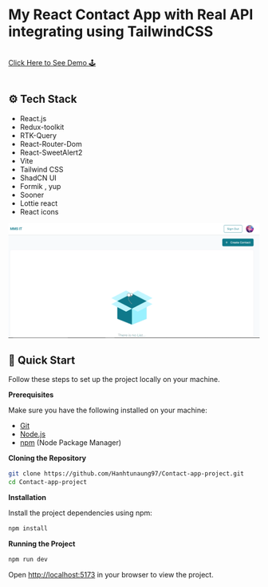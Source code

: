 # My React Contact App with Real API integrating using TailwindCSS

<div>
   <br/>
   <a href="https://react-contacts-application.netlify.app/" target="_blank">
   Click Here to See Demo 🕹️
  </a>
</div>
<br/>

## <a name="tech-stack">⚙️ Tech Stack</a>

- React.js
- Redux-toolkit
- RTK-Query
- React-Router-Dom
- React-SweetAlert2
- Vite
- Tailwind CSS
- ShadCN UI
- Formik , yup
- Sooner
- Lottie react
- React icons

![react_contact webpage](https://github.com/Hanhtunaung97/Contact-app-project/blob/d3ac6220bb780510d6fa824a72ae290db47fdd31/public/home.PNG)

## <a>🤸 Quick Start</a>

Follow these steps to set up the project locally on your machine.

**Prerequisites**

Make sure you have the following installed on your machine:

- [Git](https://git-scm.com/)
- [Node.js](https://nodejs.org/en)
- [npm](https://www.npmjs.com/) (Node Package Manager)

**Cloning the Repository**

```bash
git clone https://github.com/Hanhtunaung97/Contact-app-project.git
cd Contact-app-project
```

**Installation**

Install the project dependencies using npm:

```bash
npm install
```

**Running the Project**

```bash
npm run dev
```

Open [http://localhost:5173](http://localhost:5173) in your browser to view the project.


